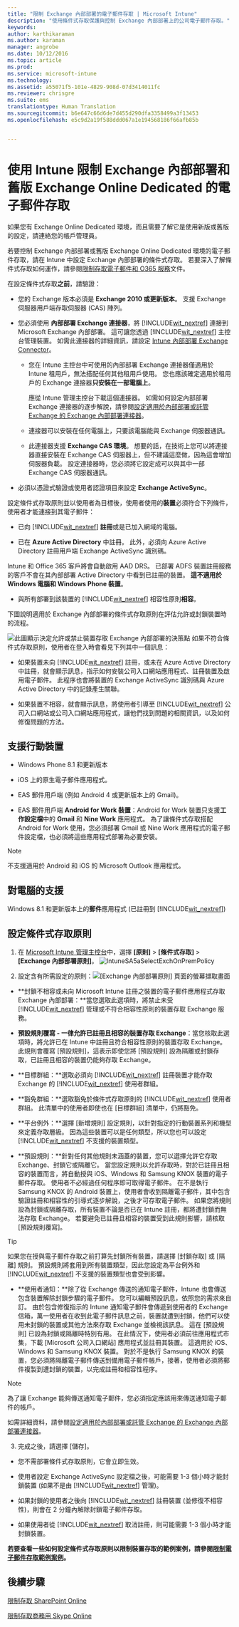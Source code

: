 ```yaml
---
title: "限制 Exchange 內部部署的電子郵件存取 | Microsoft Intune"
description: "使用條件式存取保護與控制 Exchange 內部部署上的公司電子郵件存取。"
keywords: 
author: karthikaraman
ms.author: karaman
manager: angrobe
ms.date: 10/12/2016
ms.topic: article
ms.prod: 
ms.service: microsoft-intune
ms.technology: 
ms.assetid: a55071f5-101e-4829-908d-07d3414011fc
ms.reviewer: chrisgre
ms.suite: ems
translationtype: Human Translation
ms.sourcegitcommit: b6e647c66d6de7d455d290dfa3358499a3f13453
ms.openlocfilehash: e5c9d2a19f588ddd067a1e194568186f66afb85b


---
```


# 使用 Intune 限制 Exchange 內部部署和舊版 Exchange Online Dedicated 的電子郵件存取


如果您有 Exchange Online Dedicated 環境，而且需要了解它是使用新版或舊版的設定，請連絡您的帳戶管理員。


若要控制 Exchange 內部部署或舊版 Exchange Online Dedicated 環境的電子郵件存取，請在 Intune 中設定 Exchange 內部部署的條件式存取。
若要深入了解條件式存取如何運作，請參閱[限制存取電子郵件和 O365 服務]( restrict-access-to-email-and-o365-services-with-microsoft-intune.md)文件。

在設定條件式存取**之前**，請驗證：

-   您的 Exchange 版本必須是 **Exchange 2010 或更新版本**。 支援 Exchange 伺服器用戶端存取伺服器 (CAS) 陣列。

-   您必須使用 **內部部署 Exchange 連接器**，將 [!INCLUDE[wit_nextref](../includes/wit_nextref_md.md)] 連接到 Microsoft Exchange 內部部署。 這可讓您透過 [!INCLUDE[wit_nextref](../includes/wit_nextref_md.md)] 主控台管理裝置。 如需此連接器的詳細資訊，請設定 [Intune 內部部署 Exchange Connector](intune-on-premises-exchange-connector.md)。

    -   您在 Intune 主控台中可使用的內部部署 Exchange 連接器僅適用於 Intune 租用戶，無法搭配任何其他租用戶使用。 您也應該確定適用於租用戶的 Exchange 連接器**只安裝在一部電腦上**。

        應從 Intune 管理主控台下載這個連接器。  如需如何設定內部部署 Exchange 連接器的逐步解說，請參閱[設定適用於內部部署或託管 Exchange 的 Exchange 內部部署連接器](intune-on-premises-exchange-connector.md)。

    -   連接器可以安裝在任何電腦上，只要該電腦能與 Exchange 伺服器通訊。

    -   此連接器支援 **Exchange CAS 環境**。 想要的話，在技術上您可以將連接器直接安裝在 Exchange CAS 伺服器上，但不建議這麼做，因為這會增加伺服器負載。
    設定連接器時，您必須將它設定成可以與其中一部 Exchange CAS 伺服器通訊。

-   必須以憑證式驗證或使用者認證項目來設定 **Exchange ActiveSync**。

設定條件式存取原則並以使用者為目標後，使用者使用的**裝置**必須符合下列條件，使用者才能連接到其電子郵件：

-  已向 [!INCLUDE[wit_nextref](../includes/wit_nextref_md.md)] **註冊**或是已加入網域的電腦。

-  已在 **Azure Active Directory** 中註冊。 此外，必須向 Azure Active Directory 註冊用戶端 Exchange ActiveSync 識別碼。

  Intune 和 Office 365 客戶將會自動啟用 AAD DRS。 已部署 ADFS 裝置註冊服務的客戶不會在其內部部署 Active Directory 中看到已註冊的裝置。 **這不適用於 Windows 電腦和 Windows Phone 裝置**。

-   與所有部署到該裝置的 [!INCLUDE[wit_nextref](../includes/wit_nextref_md.md)] 相容性原則**相容**。

下圖說明適用於 Exchange 內部部署的條件式存取原則在評估允許或封鎖裝置時的流程。

![此圖顯示決定允許或禁止裝置存取 Exchange 內部部署的決策點](../media/ConditionalAccess8-2.png) 如果不符合條件式存取原則，使用者在登入時會看見下列其中一個訊息：

- 如果裝置未向 [!INCLUDE[wit_nextref](../includes/wit_nextref_md.md)] 註冊，或未在 Azure Active Directory 中註冊，就會顯示訊息，指示如何安裝公司入口網站應用程式、註冊裝置及啟用電子郵件。 此程序也會將裝置的 Exchange ActiveSync 識別碼與 Azure Active Directory 中的記錄產生關聯。

-   如果裝置不相容，就會顯示訊息，將使用者引導至 [!INCLUDE[wit_nextref](../includes/wit_nextref_md.md)] 公司入口網站或公司入口網站應用程式，讓他們找到問題的相關資訊，以及如何修復問題的方法。

## 支援行動裝置
-   Windows Phone 8.1 和更新版本

-   iOS 上的原生電子郵件應用程式。

-   EAS 郵件用戶端 (例如 Android 4 或更新版本上的 Gmail)。
- EAS 郵件用戶端 **Android for Work 裝置**：Android for Work 裝置只支援**工作設定檔**中的 **Gmail** 和 **Nine Work** 應用程式。 為了讓條件式存取搭配 Android for Work 使用，您必須部署 Gmail 或 Nine Work 應用程式的電子郵件設定檔，也必須將這些應用程式部署為必要安裝。 

> [!NOTE]
> 不支援適用於 Android 和 iOS 的 Microsoft Outlook 應用程式。

## 對電腦的支援

Windows 8.1 和更新版本上的**郵件**應用程式 (已註冊到 [!INCLUDE[wit_nextref](../includes/wit_nextref_md.md)])

##  設定條件式存取原則

1.  在 [Microsoft Intune 管理主控台](https://manage.microsoft.com)中，選擇 **[原則]** > **[條件式存取]** > **[Exchange 內部部署原則]**。
![IntuneSA5aSelectExchOnPremPolicy](../media/IntuneSA5aSelectExchOnPremPolicy.png)

2.  設定含有所需設定的原則：![[Exchange 內部部署原則] 頁面的螢幕擷取畫面](../media/IntuneSA5bExchangeOnPremPolicy.png)

  - **封鎖不相容或未向 Microsoft Intune 註冊之裝置的電子郵件應用程式存取 Exchange 內部部署：**當您選取此選項時，將禁止未受 [!INCLUDE[wit_nextref](../includes/wit_nextref_md.md)] 管理或不符合相容性原則的裝置存取 Exchange 服務。

  - **預設規則覆寫 - 一律允許已註冊且相容的裝置存取 Exchange**：當您核取此選項時，將允許已在 Intune 中註冊且符合相容性原則的裝置存取 Exchange。  
  此規則會覆寫 [預設規則]，這表示即使您將 [預設規則] 設為隔離或封鎖存取，已註冊且相容的裝置仍能夠存取 Exchange。

  - **目標群組：**選取必須向 [!INCLUDE[wit_nextref](../includes/wit_nextref_md.md)] 註冊裝置才能存取 Exchange 的 [!INCLUDE[wit_nextref](../includes/wit_nextref_md.md)] 使用者群組。

  - **豁免群組：**選取豁免於條件式存取原則的 [!INCLUDE[wit_nextref](../includes/wit_nextref_md.md)] 使用者群組。 此清單中的使用者即使也在 [目標群組] 清單中，仍將豁免。

  - **平台例外：**選擇 [新增規則] 設定規則，以針對指定的行動裝置系列和機型來定義存取層級。 因為這些裝置可以是任何類型，所以您也可以設定 [!INCLUDE[wit_nextref](../includes/wit_nextref_md.md)] 不支援的裝置類型。

  - **預設規則：**針對任何其他規則未涵蓋的裝置，您可以選擇允許它存取 Exchange、封鎖它或隔離它。 當您設定規則以允許存取時，對於已註冊且相容的裝置而言，將自動授與 iOS、Windows 和 Samsung KNOX 裝置的電子郵件存取。 使用者不必經過任何程序即可取得電子郵件。  在不是執行 Samsung KNOX 的 Android 裝置上，使用者會收到隔離電子郵件，其中包含驗證註冊和相容性的引導式逐步解說，之後才可存取電子郵件。 如果您將規則設為封鎖或隔離存取，所有裝置不論是否已在 Intune 註冊，都將遭封鎖而無法存取 Exchange。 若要避免已註冊且相容的裝置受到此規則影響，請核取 [預設規則覆寫]。
>[!TIP]
>如果您在授與電子郵件存取之前打算先封鎖所有裝置，請選擇 [封鎖存取] 或 [隔離] 規則。 預設規則將套用到所有裝置類型，因此您設定為平台例外和 [!INCLUDE[wit_nextref](../includes/wit_nextref_md.md)] 不支援的裝置類型也會受到影響。

  - **使用者通知：**除了從 Exchange 傳送的通知電子郵件，Intune 也會傳送包含裝置解除封鎖步驟的電子郵件。 您可以編輯預設訊息，依照您的需求來自訂。 由於包含修復指示的 Intune 通知電子郵件會傳遞到使用者的 Exchange 信箱，萬一使用者在收到此電子郵件訊息之前，裝置就遭到封鎖，他們可以使用未封鎖的裝置或其他方法來存取 Exchange 並檢視該訊息。 這在 [預設規則] 已設為封鎖或隔離時特別有用。  在此情況下，使用者必須前往應用程式市集，下載 [Microsoft 公司入口網站] 應用程式並註冊其裝置。 這適用於 iOS、Windows 和 Samsung KNOX 裝置。  對於不是執行 Samsung KNOX 的裝置，您必須將隔離電子郵件傳送到備用電子郵件帳戶，接著，使用者必須將郵件複製到遭封鎖的裝置，以完成註冊和相容性程序。
  > [!NOTE]
  > 為了讓 Exchange 能夠傳送通知電子郵件，您必須指定應該用來傳送通知電子郵件的帳戶。
  >
  > 如需詳細資料，請參閱[設定適用於內部部署或託管 Exchange 的 Exchange 內部部署連接器](intune-on-premises-exchange-connector.md)。

3.  完成之後，請選擇 [儲存]。

-   您不需部署條件式存取原則，它會立即生效。

-   使用者設定 Exchange ActiveSync 設定檔之後，可能需要 1-3 個小時才能封鎖裝置 (如果不是由 [!INCLUDE[wit_nextref](../includes/wit_nextref_md.md)] 管理)。

-   如果封鎖的使用者之後向 [!INCLUDE[wit_nextref](../includes/wit_nextref_md.md)] 註冊裝置 (並修復不相容性)，則會在 2 分鐘內解除封鎖電子郵件存取。

-   如果使用者從 [!INCLUDE[wit_nextref](../includes/wit_nextref_md.md)] 取消註冊，則可能需要 1-3 個小時才能封鎖裝置。

**若要查看一些如何設定條件式存取原則以限制裝置存取的範例案例，請參閱[限制電子郵件存取範例案例](restrict-email-access-example-scenarios.md)。**

## 後續步驟
[限制存取 SharePoint Online](restrict-access-to-sharepoint-online-with-microsoft-intune.md)

[限制存取商務用 Skype Online](restrict-access-to-skype-for-business-online-with-microsoft-intune.md)



<!--HONumber=Oct16_HO2-->


